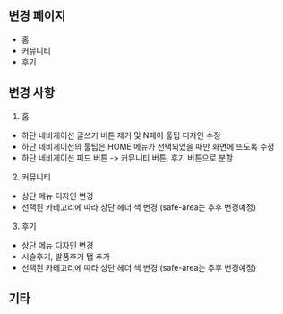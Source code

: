 ## 변경 페이지

- 홈
- 커뮤니티
- 후기

## 변경 사항

1. 홈

- 하단 네비게이션 글쓰기 버튼 제거 및 N페이 툴팁 디자인 수정
- 하단 네비게이션의 툴팁은 HOME 메뉴가 선택되었을 때만 화면에 뜨도록 수정
- 하단 네비게이션 피드 버튼 -> 커뮤니티 버튼, 후기 버튼으로 분할

2. 커뮤니티

- 상단 메뉴 디자인 변경
- 선택된 카테고리에 따라 상단 헤더 색 변경 (safe-area는 추후 변경예정)

3. 후기

- 상단 메뉴 디자인 변경
- 시술후기, 발품후기 탭 추가
- 선택된 카테고리에 따라 상단 헤더 색 변경 (safe-area는 추후 변경예정)

## 기타
